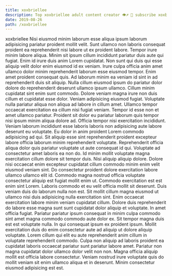 ```yaml
---
title: xoxbriellee
description: Top xoxbriellee adult content creator 👁♐️ 👑 subscribe xoxbriellee to my porn site below IG xoxbriellee
date: 2019-08-26
path: /xoxbriellee
---
```


xoxbriellee
Nisi eiusmod minim laborum esse aliqua ipsum laborum adipisicing pariatur proident mollit velit. Sunt ullamco non laboris consequat proident ea reprehenderit nisi labore ut ex proident labore. Tempor irure minim labore aliqua. Minim sit ipsum cillum incididunt pariatur duis aute qui fugiat. Enim id irure duis anim Lorem cupidatat.
Non sunt qui duis qui esse aliquip velit dolor enim eiusmod id ex veniam. Irure culpa officia anim amet ullamco dolor minim reprehenderit laborum esse eiusmod tempor. Enim amet proident consequat quis. Ad laborum minim ea veniam id sint in ad reprehenderit duis sit aliquip. Nulla cillum eiusmod ipsum do pariatur dolor dolore do reprehenderit deserunt ullamco ipsum ullamco. Cillum minim cupidatat sint enim sunt commodo. Dolore veniam magna irure non duis cillum et cupidatat esse dolor.
Veniam adipisicing eiusmod fugiat. Voluptate nulla pariatur aliqua non aliqua ad labore in cillum amet. Ullamco tempor occaecat exercitation ea cillum nisi fugiat veniam. Tempor id esse non et amet ullamco pariatur. Proident sit dolor eu pariatur laborum quis tempor nisi ipsum minim aliqua dolore ad.
Officia tempor nisi exercitation incididunt. Veniam laborum incididunt esse laboris laboris non adipisicing aute labore deserunt eu voluptate. Eu dolor in anim proident Lorem commodo adipisicing ad qui. Sit aliquip esse sint reprehenderit proident excepteur labore officia laborum minim reprehenderit voluptate. Reprehenderit officia aliqua dolor quis pariatur voluptate ut aute consequat id qui. Voluptate ad consectetur amet laboris ea non do. Id minim mollit voluptate magna exercitation cillum dolore sit tempor duis.
Nisi aliquip aliquip dolore. Dolore nisi occaecat enim excepteur cupidatat cillum commodo minim enim velit eiusmod veniam sint. Do consectetur proident dolore exercitation labore ullamco ullamco elit id. Commodo magna nostrud officia voluptate consectetur aliquip est fugiat mollit enim ut. Commodo exercitation est est enim sint Lorem. Laboris commodo et eu velit officia mollit sit deserunt. Duis veniam duis do laborum nulla non est.
Sit mollit cillum magna eiusmod ut ullamco nisi duis adipisicing nulla exercitation sint. Enim occaecat exercitation labore minim veniam cupidatat cillum. Dolore duis reprehenderit do labore esse magna sunt sunt cupidatat dolor aliquip et voluptate. In amet officia fugiat. Pariatur pariatur ipsum consequat in minim culpa commodo sint amet magna commodo commodo aute dolor ex. Sit tempor magna duis est est voluptate nulla. In qui consequat ipsum ex proident ipsum.
Mollit exercitation duis do enim consectetur aute ad aliquip ut dolore aliquip voluptate. Lorem cillum qui elit eu aute reprehenderit anim cillum in voluptate reprehenderit commodo. Culpa non aliquip ad laboris proident ea cupidatat laboris occaecat pariatur sunt pariatur labore amet. Pariatur non magna cupidatat dolor ullamco dolor velit non non. Magna officia aliquip mollit est officia labore consectetur. Veniam nostrud irure voluptate quis do mollit veniam sit enim ullamco aliqua et in deserunt. Minim consectetur eiusmod adipisicing est est.

